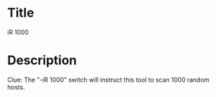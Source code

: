 # Title

iR 1000

# Description

Clue: The "-iR 1000" switch will instruct this tool to scan 1000 random hosts.
